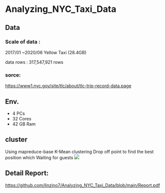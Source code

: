 # Analyzing_NYC_Taxi_Data

## Data
### Scale of data :

2017/01 ~2020/06 Yellow Taxi (28.4GB)

data rows : 317,547,921 rows

### sorce:
https://www1.nyc.gov/site/tlc/about/tlc-trip-record-data.page

## Env.
* 4 PCs
* 32 Cores
* 42 GB Ram

## cluster
Using mapreduce-base K-Mean clustering Drop off point to find the best position which Waiting for guests
![](https://i.imgur.com/XmR0dbK.png)


## Detail Report:
https://github.com/linzino7/Analyzing_NYC_Taxi_Data/blob/main/Report.pdf
